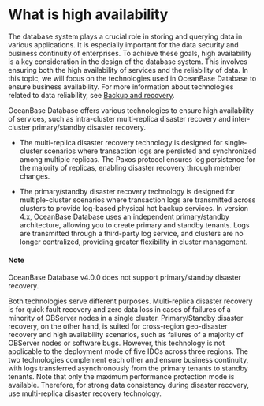 # What is high availability

The database system plays a crucial role in storing and querying data in various applications. It is especially important for the data security and business continuity of enterprises. To achieve these goals, high availability is a key consideration in the design of the database system. This involves ensuring both the high availability of services and the reliability of data. In this topic, we will focus on the technologies used in OceanBase Database to ensure business availability. For more information about technologies related to data reliability, see [Backup and recovery](../../6.manage/6.backup-and-recovery/1.overview-of-physical-backup-and-recovery.md).

OceanBase Database offers various technologies to ensure high availability of services, such as intra-cluster multi-replica disaster recovery and inter-cluster primary/standby disaster recovery.

* The multi-replica disaster recovery technology is designed for single-cluster scenarios where transaction logs are persisted and synchronized among multiple replicas. The Paxos protocol ensures log persistence for the majority of replicas, enabling disaster recovery through member changes.

* The primary/standby disaster recovery technology is designed for multiple-cluster scenarios where transaction logs are transmitted across clusters to provide log-based physical hot backup services. In version 4.x, OceanBase Database uses an independent primary/standby architecture, allowing you to create primary and standby tenants. Logs are transmitted through a third-party log service, and clusters are no longer centralized, providing greater flexibility in cluster management.

<main id="notice" type='explain'>
      <h4>Note</h4>
      <p>OceanBase Database v4.0.0 does not support primary/standby disaster recovery. </p>
  </main>

Both technologies serve different purposes. Multi-replica disaster recovery is for quick fault recovery and zero data loss in cases of failures of a minority of OBServer nodes in a single cluster. Primary/Standby disaster recovery, on the other hand, is suited for cross-region geo-disaster recovery and high availability scenarios, such as failures of a majority of OBServer nodes or software bugs. However, this technology is not applicable to the deployment mode of five IDCs across three regions. The two technologies complement each other and ensure business continuity, with logs transferred asynchronously from the primary tenants to standby tenants. Note that only the maximum performance protection mode is available. Therefore, for strong data consistency during disaster recovery, use multi-replica disaster recovery technology.